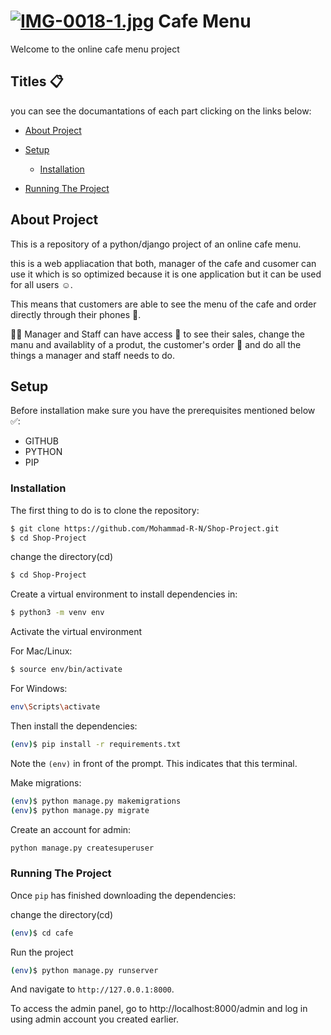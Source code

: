 # [![IMG-0018-1.jpg](https://i.postimg.cc/xdpddzgk/IMG-0018-1.jpg)](https://postimg.cc/zLWNt3s5) Cafe Menu

Welcome to the online cafe menu project

## Titles 📋

you can see the documantations of each part clicking on the links below:
* [About Project](#about-project)
  
* [Setup](#setup)
  
  - [Installation](#installation)
    
* [Running The Project](#running-the-project)
  

## About Project

This is a repository of a python/django project of an online cafe menu.

this is a web appliacation that both, manager of the cafe and cusomer can use it which is so optimized because it is one application but it can be used for all users ☺️. 

This means that customers are able to see the menu of the cafe and order directly through their phones 📲.

👨👩 Manager and Staff can have access 🔑 to see their sales, change the manu and availablity of a produt, the customer's order 🛒 and do all the things a manager and staff needs to do.

## Setup

Before installation make sure you have the prerequisites mentioned below ✅:
 - GITHUB
 - PYTHON
 - PIP

   
### Installation

The first thing to do is to clone the repository:

```sh
$ git clone https://github.com/Mohammad-R-N/Shop-Project.git
$ cd Shop-Project
```

change the directory(cd)

```sh
$ cd Shop-Project
```

Create a virtual environment to install dependencies in:

```sh
$ python3 -m venv env
```
 Activate the  virtual environment
 
For Mac/Linux:

```sh
$ source env/bin/activate
```

For Windows:

```sh
env\Scripts\activate
```

Then install the dependencies:

```sh
(env)$ pip install -r requirements.txt
```

Note the `(env)` in front of the prompt. This indicates that this terminal.

Make migrations: 

```sh
(env)$ python manage.py makemigrations
(env)$ python manage.py migrate
```
Create an account for admin:

```sh
python manage.py createsuperuser
```
### Running The Project
Once `pip` has finished downloading the dependencies:

change the directory(cd)

```sh
(env)$ cd cafe
```

Run the project

```sh
(env)$ python manage.py runserver
```

And navigate to `http://127.0.0.1:8000`.

To access the admin panel, go to http://localhost:8000/admin and log in using admin account you created earlier.
